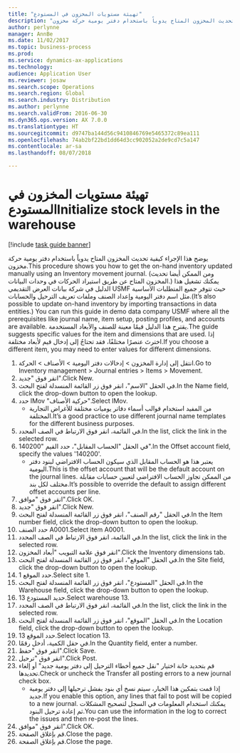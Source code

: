 ```yaml
---
title: "تهيئة مستويات المخزون في المستودع"
description: "يوضح هذا الإجراء كيفية تحديث المخزون المتاح يدوياً باستخدام دفتر يومية حركة مخزون."
author: perlynne
manager: AnnBe
ms.date: 11/02/2017
ms.topic: business-process
ms.prod: 
ms.service: dynamics-ax-applications
ms.technology: 
audience: Application User
ms.reviewer: josaw
ms.search.scope: Operations
ms.search.region: Global
ms.search.industry: Distribution
ms.author: perlynne
ms.search.validFrom: 2016-06-30
ms.dyn365.ops.version: AX 7.0.0
ms.translationtype: HT
ms.sourcegitcommit: d9747ba144d56c9410846769e5465372c89ea111
ms.openlocfilehash: 74ab2bf22bd1dd64d3cc902052a2de9cd7c5a147
ms.contentlocale: ar-sa
ms.lasthandoff: 08/07/2018

---
```

# <a name="initialize-stock-levels-in-the-warehouse"></a><span data-ttu-id="68215-103">تهيئة مستويات المخزون في المستودع</span><span class="sxs-lookup"><span data-stu-id="68215-103">Initialize stock levels in the warehouse</span></span>

[!include [task guide banner](../../includes/task-guide-banner.md)]

<span data-ttu-id="68215-104">يوضح هذا الإجراء كيفية تحديث المخزون المتاح يدوياً باستخدام دفتر يومية حركة مخزون.</span><span class="sxs-lookup"><span data-stu-id="68215-104">This procedure shows you how to get the on-hand inventory updated manually using an Inventory movement journal.</span></span> <span data-ttu-id="68215-105">(ومن الممكن أيضا تحديث المخزون المتاح عن طريق استيراد الحركات في وحدات البيانات.) يمكنك تشغيل هذا الدليل في شركة بيانات العرض التقديمي USMF حيث تتوفر جميع المتطلبات الأساسية مثل اسم دفتر اليومية وإعداد الصنف وملفات تعريف الترحيل والحسابات.</span><span class="sxs-lookup"><span data-stu-id="68215-105">(It’s also possible to update on-hand inventory by importing transactions in data entities.) You can run this guide in demo data company USMF where all the prerequisites like journal name, item setup, posting profiles, and accounts are available.</span></span> <span data-ttu-id="68215-106">يقترح هذا الدليل قيمًا معينة للصنف والأبعاد المستخدمة.</span><span class="sxs-lookup"><span data-stu-id="68215-106">The guide suggests specific values for the item and dimensions that are used.</span></span> <span data-ttu-id="68215-107">إذا اخترتَ عنصرًا مختلفًا، فقد تحتاجُ إلى إدخال قيم لأبعاد مختلفة.</span><span class="sxs-lookup"><span data-stu-id="68215-107">If you choose a different item, you may need to enter values for different dimensions.</span></span>

1. <span data-ttu-id="68215-108">انتقل إلى إدارة المخزون > إدخالات دفتر اليومية > الأصناف > الحركة.</span><span class="sxs-lookup"><span data-stu-id="68215-108">Go to Inventory management > Journal entries > Items > Movement.</span></span>
2. <span data-ttu-id="68215-109">انقر فوق "جديد".</span><span class="sxs-lookup"><span data-stu-id="68215-109">Click New.</span></span>
3. <span data-ttu-id="68215-110">في الحقل "الاسم"، انقر فوق زر القائمة المنسدلة لفتح البحث.</span><span class="sxs-lookup"><span data-stu-id="68215-110">In the Name field, click the drop-down button to open the lookup.</span></span>
4. <span data-ttu-id="68215-111">حدد IMov "حركية الأصناف".</span><span class="sxs-lookup"><span data-stu-id="68215-111">Select IMov.</span></span>
    * <span data-ttu-id="68215-112">من المفيد استخدام قوالب أسماء دفاتر يوميات مختلفة للأغراض التجارية المختلفة.</span><span class="sxs-lookup"><span data-stu-id="68215-112">It’s a good practice to use different journal name templates for the different business purposes.</span></span>  
5. <span data-ttu-id="68215-113">في القائمة، انقر فوق الارتباط في الصف المحدد.</span><span class="sxs-lookup"><span data-stu-id="68215-113">In the list, click the link in the selected row.</span></span>
6. <span data-ttu-id="68215-114">في الحقل "الحساب المقابل"، حدد القيم "140200".</span><span class="sxs-lookup"><span data-stu-id="68215-114">In the Offset account field, specify the values '140200'.</span></span>
    * <span data-ttu-id="68215-115">يعتبر هذا هو الحساب المقابل الذي سيكون الحساب الافتراضي لبنود دفتر اليومية.</span><span class="sxs-lookup"><span data-stu-id="68215-115">This is the offset account that will be the default account on the journal lines.</span></span> <span data-ttu-id="68215-116">من الممكن تجاوز الحساب الافتراضي لتعيين حسابات مقابلة مختلف لكل بند.</span><span class="sxs-lookup"><span data-stu-id="68215-116">It’s possible to override the default to assign different offset accounts per line.</span></span>  
7. <span data-ttu-id="68215-117">انقر فوق "موافق".</span><span class="sxs-lookup"><span data-stu-id="68215-117">Click OK.</span></span>
8. <span data-ttu-id="68215-118">انقر فوق "جديد".</span><span class="sxs-lookup"><span data-stu-id="68215-118">Click New.</span></span>
9. <span data-ttu-id="68215-119">في الحقل "رقم الصنف"، انقر فوق زر القائمة المنسدلة لفتح البحث.</span><span class="sxs-lookup"><span data-stu-id="68215-119">In the Item number field, click the drop-down button to open the lookup.</span></span>
10. <span data-ttu-id="68215-120">حدد الصنف A0001.</span><span class="sxs-lookup"><span data-stu-id="68215-120">Select item A0001.</span></span>
11. <span data-ttu-id="68215-121">في القائمة، انقر فوق الارتباط في الصف المحدد.</span><span class="sxs-lookup"><span data-stu-id="68215-121">In the list, click the link in the selected row.</span></span>
12. <span data-ttu-id="68215-122">انقر فوق علامة التبويب "أبعاد المخزون".</span><span class="sxs-lookup"><span data-stu-id="68215-122">Click the Inventory dimensions tab.</span></span>
13. <span data-ttu-id="68215-123">في الحقل "الموقع"، انقر فوق زر القائمة المنسدلة لفتح البحث.</span><span class="sxs-lookup"><span data-stu-id="68215-123">In the Site field, click the drop-down button to open the lookup.</span></span>
14. <span data-ttu-id="68215-124">حدد الموقع 1.</span><span class="sxs-lookup"><span data-stu-id="68215-124">Select site 1.</span></span>
15. <span data-ttu-id="68215-125">في الحقل "المستودع"، انقر فوق زر القائمة المنسدلة لفتح البحث.</span><span class="sxs-lookup"><span data-stu-id="68215-125">In the Warehouse field, click the drop-down button to open the lookup.</span></span>
16. <span data-ttu-id="68215-126">حديد المستودع 13.</span><span class="sxs-lookup"><span data-stu-id="68215-126">Select warehouse 13.</span></span>
17. <span data-ttu-id="68215-127">في القائمة، انقر فوق الارتباط في الصف المحدد.</span><span class="sxs-lookup"><span data-stu-id="68215-127">In the list, click the link in the selected row.</span></span>
18. <span data-ttu-id="68215-128">في الحقل "الموقع"، انقر فوق زر القائمة المنسدلة لفتح البحث.</span><span class="sxs-lookup"><span data-stu-id="68215-128">In the Location field, click the drop-down button to open the lookup.</span></span>
19. <span data-ttu-id="68215-129">حدد الموقع 13.</span><span class="sxs-lookup"><span data-stu-id="68215-129">Select location 13.</span></span>
20. <span data-ttu-id="68215-130">في حقل الكمية، أدخل رقمًا.</span><span class="sxs-lookup"><span data-stu-id="68215-130">In the Quantity field, enter a number.</span></span>
21. <span data-ttu-id="68215-131">انقر فوق "حفظ".</span><span class="sxs-lookup"><span data-stu-id="68215-131">Click Save.</span></span>
22. <span data-ttu-id="68215-132">انقر فوق "ترحيل".</span><span class="sxs-lookup"><span data-stu-id="68215-132">Click Post.</span></span>
23. <span data-ttu-id="68215-133">قم بتحديد خانة اختيار "نقل جميع أخطاء الترحيل إلى دفتر يومية جديد" أو إلغاء تحديدها.</span><span class="sxs-lookup"><span data-stu-id="68215-133">Check or uncheck the Transfer all posting errors to a new journal check box.</span></span>
    * <span data-ttu-id="68215-134">إذا قمت بتمكين هذا الخيار، سيتم نسخ أي بنود يفشل ترحيلها إلى دفتر يومية جديد.</span><span class="sxs-lookup"><span data-stu-id="68215-134">If you enable this option, any lines that fail to post will be copied to a new journal.</span></span> <span data-ttu-id="68215-135">يمكنك استخدام المعلومات في السجل لتصحيح المشكلات ثم إعادة ترحيل البنود.</span><span class="sxs-lookup"><span data-stu-id="68215-135">You can use the information in the log to correct the issues and then re-post the lines.</span></span>  
24. <span data-ttu-id="68215-136">انقر فوق "موافق".</span><span class="sxs-lookup"><span data-stu-id="68215-136">Click OK.</span></span>
25. <span data-ttu-id="68215-137">قم بإغلاق الصفحة.</span><span class="sxs-lookup"><span data-stu-id="68215-137">Close the page.</span></span>
26. <span data-ttu-id="68215-138">قم بإغلاق الصفحة.</span><span class="sxs-lookup"><span data-stu-id="68215-138">Close the page.</span></span>

